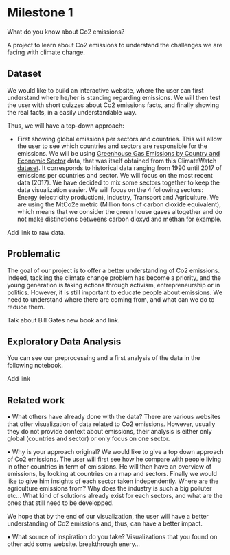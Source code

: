 # Milestone 1

What do you know about Co2 emissions?

A project to learn about Co2 emissions to understand the challenges we are facing with climate change. 

## Dataset

We would like to build an interactive website, where the user can first understand where he/her is standing regarding emissions.
We will then test the user with short quizzes about Co2 emissions facts, and finally showing the real facts, in a easily understandable way.

Thus, we will have a top-down approach:

- First showing global emissions per sectors and countries. This will allow the user to see which countries and sectors are responsible for the emissions. We
will be using [Greenhouse Gas Emissions by Country and Economic Sector](https://resourcewatch.org/data/explore/cli008-Greenhouse-Gas-Emissions-by-Country-and-Sector-Full-Longform?hash=layers&section=Discover&zoom=1&lat=0&lng=0&pitch=0&bearing=0&basemap=dark&labels=light&layers=%255B%257B%2522dataset%2522%253A%2522a290675c-9528-4a51-8201-f6c2d7848744%2522%252C%2522opacity%2522%253A1%252C%2522layer%2522%253A%2522c0c8ee6e-5cd4-4c9d-bd10-ce6545b26fef%2522%257D%255D&page=1&sort=most-viewed&sortDirection=-1) data, that was itself obtained from this ClimateWatch [dataset](https://www.climatewatchdata.org/data-explorer/historical-emissions?historical-emissions-data-sources=71&historical-emissions-gases=246&historical-emissions-regions=All%20Selected&historical-emissions-sectors=843&page=3#data).
It corresponds to historical data ranging from 1990 until 2017 of emissions per countries and sector. We will focus on the most recent data (2017).
We have decided to mix some sectors together to keep the data visualization easier. We will focus on the 4 following sectors: Energy (electricity production), Industry, Transport and Agriculture. We are using the MtCo2e metric (Million tons of carbon dioxide equivalent), which means that we consider the green house gases altogether and do not make distinctions betweens carbon dioxyd and methan for example. 

Add link to raw data.


## Problematic

The goal of our project is to offer a better understanding of Co2 emissions. Indeed, tackling the climate change problem has become a priority, and the young 
generation is taking actions through activism, entrepreneurship or in politics. 
However, it is still important to educate people about emissions. We need to understand where there are coming from, and what can we do to reduce them.


Talk about Bill Gates new book and link.

## Exploratory Data Analysis

You can see our preprocessing and a first analysis of the data in the following notebook.

Add link

## Related work

• What others have already done with the data?
There are various websites that offer visualization of data related to Co2 emissions. However, usually they do not provide context about emissions, their analysis is either only global (countries and sector) or only focus on one sector. 

• Why is your approach original?
We would like to give a top down approach of Co2 emissions. The user will first see how he compare with people living in other countries in term of emissions. He will then have an overview of emissions, by looking at countries on a map and sectors. Finally we would like to give him insights of each sector taken independently. Where are the agriculture emissions from? Why does the industry is such a big polluter etc... What kind of solutions already exist for each sectors, and what are the ones that still need to be developped.

We hope that by the end of our visualization, the user will have a better understanding of Co2 emissions and, thus, can have a better impact.

• What source of inspiration do you take? Visualizations that you found on other
add some website. breakthrough enery...
